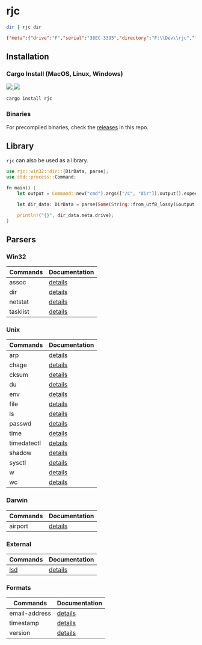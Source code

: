 # rjc

```bash
dir | rjc dir
```

```json
{"meta":{"drive":"F","serial":"38EC-3395","directory":"F:\\Dev\\rjc","files":3,"directories":4},"resources":[{"date":"01/15/2023","time":"04:14 PM","is_dir":true,"size":null,"name":"."},{"date":"01/15/2023","time":"04:14 PM","is_dir":true,"size":null,"name":".."},{"date":"01/14/2023","time":"04:25 PM","is_dir":false,"size":8,"name":".gitignore"},{"date":"01/15/2023","time":"10:38 PM","is_dir":false,"size":11117,"name":"Cargo.lock"},{"date":"01/20/2023","time":"12:53 AM","is_dir":false,"size":437,"name":"Cargo.toml"},{"date":"01/21/2023","time":"02:18 PM","is_dir":true,"size":null,"name":"src"},{"date":"01/20/2023","time":"12:53 AM","is_dir":true,"size":null,"name":"target"}]}
```

## Installation

### Cargo Install (MacOS, Linux, Windows)

<p>
    <a href="https://crates.io/crates/rjc">
        <img src="https://img.shields.io/crates/v/rjc.svg" />
    </a>
    <a href="https://docs.rs/rjc">
        <img src="https://img.shields.io/badge/docs.rs-rjc-green" />
    </a>
</p>

```bash
cargo install rjc
```

### Binaries

For precompiled binaries, check the [releases](https://github.com/clearfeld/rjc/releases) in this repo.

## Library

`rjc` can also be used as a library.

```rust
use rjc::win32::dir::{DirData, parse};
use std::process::Command;

fn main() {
    let output = Command::new("cmd").args(["/C", "dir"]).output().expect("Failed to execute process.");

    let dir_data: DirData = parse(Some(String::from_utf8_lossy(&output.stdout).to_string()));

    println!("{}", dir_data.meta.drive);
}
```

## Parsers

### Win32

| Commands  | Documentation                                            |
| --------- | -------------------------------------------------------- |
| assoc     | [details](https://rjc.vercel.app/parsers/win32/assoc)    |
| dir       | [details](https://rjc.vercel.app/parsers/win32/dir)      |
| netstat   | [details](https://rjc.vercel.app/parsers/win32/netstat)  |
| tasklist  | [details](https://rjc.vercel.app/parsers/win32/tasklist) |

### Unix

| Commands     | Documentation                                                |
| ------------ | ------------------------------------------------------------ |
| arp          | [details](https://rjc.vercel.app/parsers/unix/arp)           |
| chage        | [details](https://rjc.vercel.app/parsers/unix/chage)         |
| cksum        | [details](https://rjc.vercel.app/parsers/unix/cksum)         |
| du           | [details](https://rjc.vercel.app/parsers/unix/du)            |
| env          | [details](https://rjc.vercel.app/parsers/unix/env)           |
| file         | [details](https://rjc.vercel.app/parsers/unix/file)          |
| ls           | [details](https://rjc.vercel.app/parsers/unix/ls)            |
| passwd       | [details](https://rjc.vercel.app/parsers/unix/passwd)        |
| time         | [details](https://rjc.vercel.app/parsers/unix/time)          |
| timedatectl  | [details](https://rjc.vercel.app/parsers/unix/timedatectl)   |
| shadow       | [details](https://rjc.vercel.app/parsers/unix/shadow)        |
| sysctl       | [details](https://rjc.vercel.app/parsers/unix/sysctl)        |
| w            | [details](https://rjc.vercel.app/parsers/unix/w)             |
| wc           | [details](https://rjc.vercel.app/parsers/unix/wc)            |

### Darwin

| Commands    | Documentation                                            |
| ----------- | -------------------------------------------------------- |
| airport     | [details](https://rjc.vercel.app/parsers/darwin/airport) |

### External

| Commands                                     | Documentation                                        |
| -------------------------------------------- | ---------------------------------------------------- |
| [lsd](https://github.com/Peltoche/lsd)       | [details](https://rjc.vercel.app/parsers/common/lsd) |

### Formats

| Commands          | Documentation                                               |
| ----------------- | ----------------------------------------------------------- |
| email-address     | [details](https://rjc.vercel.app/parsers/formats/email)     |
| timestamp         | [details](https://rjc.vercel.app/parsers/formats/timestamp) |
| version           | [details](https://rjc.vercel.app/parsers/formats/version)   |
